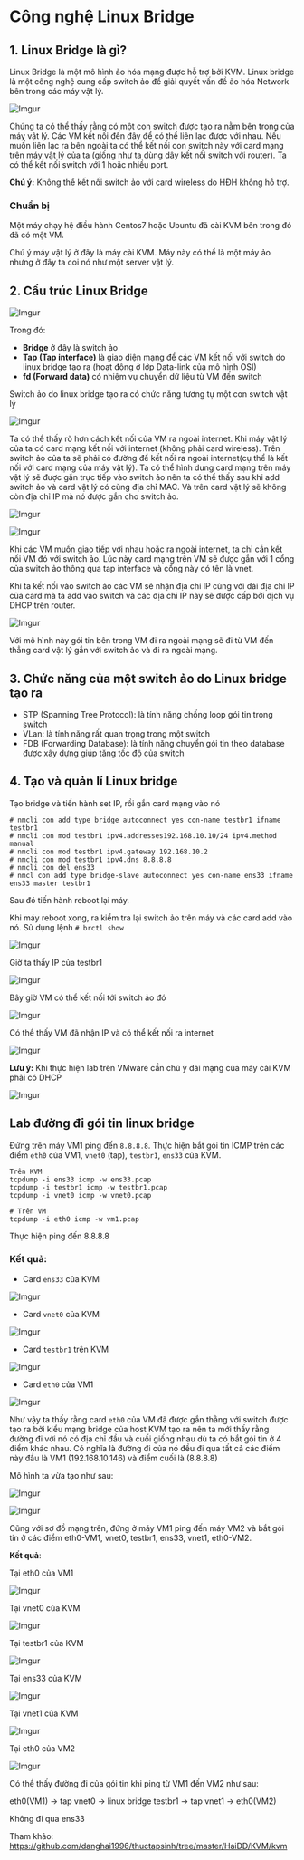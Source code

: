 # Công nghệ Linux Bridge
## 1. Linux Bridge là gì?

Linux Bridge là một mô hình ảo hóa mạng được hỗ trợ bởi KVM. Linux bridge là một công nghệ cung cấp switch ảo để giải quyết vấn đề ảo hóa Network bên trong các máy vật lý.

![Imgur](https://i.imgur.com/DwDUOY7.png)

Chúng ta có thể thấy rằng có một con switch được tạo ra nằm bên trong của máy vật lý. Các VM kết nối đến đây để có thể liên lạc được với nhau. Nếu muốn liên lạc ra bên ngoài ta có thể kết nối con switch này với card mạng trên máy vật lý của ta (giống như ta dùng dây kết nối switch với router). Ta có thể kết nối switch với 1 hoặc nhiều port.

**Chú ý:** Không thể kết nối switch ảo với card wireless do HĐH không hỗ trợ.
### Chuẩn bị

Một máy chạy hệ điều hành Centos7 hoặc Ubuntu đã cài KVM bên trong đó đã có một VM.

Chú ý máy vật lý ở đây là máy cài KVM. Máy này có thể là một máy ảo nhưng ở đây ta coi nó như một server vật lý.

## 2. Cấu trúc Linux Bridge

![Imgur](https://i.imgur.com/79VJ2Jp.png)

Trong đó:
- **Bridge** ở đây là switch ảo
- **Tap (Tap interface)** là giao diện mạng để các VM kết nối với switch do linux bridge tạo ra (hoạt động ở lớp Data-link của mô hình OSI)
- **fd (Forward data)** có nhiệm vụ chuyển dữ liệu từ VM đến switch 

Switch ảo do linux bridge tạo ra có chức năng tương tự một con switch vật lý 

![Imgur](https://i.imgur.com/2hrL6mW.png)

Ta có thể thấy rõ hơn cách kết nối của VM ra ngoài internet. Khi máy vật lý của ta có card mạng kết nối với internet (không phải card wireless). Trên switch ảo của ta sẽ phải có đường để kết nối ra ngoài internet(cụ thể là kết nối với card mạng của máy vật lý). Ta có thể hình dung card mạng trên máy vật lý sẽ được gắn trực tiếp vào switch ảo nên ta có thể thấy sau khi add switch ảo và card vật lý có cùng địa chỉ MAC. Và trên card vật lý sẽ không còn địa chỉ IP mà nó được gắn cho switch ảo.

![Imgur](https://i.imgur.com/43XQftO.png)

![Imgur](https://i.imgur.com/1rrOFG4.png)

Khi các VM muốn giao tiếp với nhau hoặc ra ngoài internet, ta chỉ cần kết nối VM đó với switch ảo. Lúc này card mạng trên VM sẽ được gắn với 1 cổng của switch ảo thông qua tap interface và cổng này có tên là vnet.

Khi ta kết nối vào switch ảo các VM sẽ nhận địa chỉ IP cùng với dải địa chỉ IP của card mà ta add vào switch và các địa chỉ IP này sẽ được cấp bởi dịch vụ DHCP trên router.

![Imgur](https://i.imgur.com/ip4709x.png)

Với mô hình này gói tin bên trong VM đi ra ngoài mạng sẽ đi từ VM đến thẳng card vật lý gắn với switch ảo và đi ra ngoài mạng.

## 3. Chức năng của một switch ảo do Linux bridge tạo ra

- STP (Spanning Tree Protocol): là tính năng chống loop gói tin trong switch
- VLan: là tính năng rất quan trọng trong một switch
- FDB (Forwarding Database): là tính năng chuyển gói tin theo database được xây dựng giúp tăng tốc độ của switch

## 4. Tạo và quản lí Linux bridge

Tạo bridge và tiến hành set IP, rồi gắn card mạng vào nó

```
# nmcli con add type bridge autoconnect yes con-name testbr1 ifname testbr1 
# nmcli con mod testbr1 ipv4.addresses192.168.10.10/24 ipv4.method manual
# nmcli con mod testbr1 ipv4.gateway 192.168.10.2
# nmcli con mod testbr1 ipv4.dns 8.8.8.8
# nmcli con del ens33
# nmcl con add type bridge-slave autoconnect yes con-name ens33 ifname ens33 master testbr1
```

Sau đó tiến hành reboot lại máy.

Khi máy reboot xong, ra kiểm tra lại switch ảo trên máy và các card add vào nó. Sử dụng lệnh `# brctl show`

![Imgur](https://i.imgur.com/PUcEsdF.png)

Giờ ta thấy IP của testbr1

![Imgur](https://i.imgur.com/CizSeKR.png)

Bây giờ VM có thể kết nối tới switch ảo đó

![Imgur](https://i.imgur.com/6P675Kn.png)

Có thể thấy VM đã nhận IP và có thể kết nối ra internet

![Imgur](https://i.imgur.com/XOwMEKa.png)

**Lưu ý:** Khi thực hiện lab trên VMware cần chú ý dải mạng của máy cài KVM phải có DHCP

![Imgur](https://i.imgur.com/Z7gNun8.png)

## Lab đường đi gói tin linux bridge

Đứng trên máy VM1 ping đến `8.8.8.8`.
Thực hiện bắt gói tin ICMP trên các điểm `eth0` của VM1, `vnet0` (tap), `testbr1`, `ens33` của KVM.

```
Trên KVM
tcpdump -i ens33 icmp -w ens33.pcap
tcpdump -i testbr1 icmp -w testbr1.pcap
tcpdump -i vnet0 icmp -w vnet0.pcap

# Trên VM
tcpdump -i eth0 icmp -w vm1.pcap
```

Thực hiện ping đến 8.8.8.8

### Kết quả:

- Card `ens33` của KVM

 ![Imgur](https://i.imgur.com/5Q7XtQk.png)

- Card `vnet0` của KVM

![Imgur](https://i.imgur.com/9XoKT8n.png)

- Card `testbr1` trên KVM

![Imgur](https://i.imgur.com/5OBz54S.png)

- Card `eth0` của VM1

![Imgur](https://i.imgur.com/1RdPccR.png)

Như vậy ta thấy rằng card `eth0` của VM đã được gắn thằng với switch được tạo ra bởi kiểu mạng bridge của host KVM tạo ra nên ta mới thấy rằng đường đi với nó có địa chỉ đầu và cuối giống nhau dù ta có bắt gói tin ở 4 điểm khác nhau. Có nghĩa là đường đi của nó đều đi qua tất cả các điểm này đầu là VM1 (192.168.10.146) và điểm cuối là (8.8.8.8)

Mô hình ta vừa tạo như sau:

![Imgur](https://i.imgur.com/Q9V1Euv.png)

![Imgur](https://i.imgur.com/jPXcOnN.png)

Cũng với sơ đồ mạng trên, đứng ở máy VM1 ping đến máy VM2 và bắt gói tin ở các điểm eth0-VM1, vnet0, testbr1, ens33, vnet1, eth0-VM2.

**Kết quả**:

Tại eth0 của VM1

![Imgur](https://i.imgur.com/kRmZdZ2.png)

Tại vnet0 của KVM

![Imgur](https://i.imgur.com/kzJAKW0.png)

Tại testbr1 của KVM

![Imgur](https://i.imgur.com/tzapilP.png)

Tại ens33 của KVM

![Imgur](https://i.imgur.com/TS6uPei.png)

Tại vnet1 của KVM

![Imgur](https://i.imgur.com/eROkrkN.png)

Tại eth0 của VM2

![Imgur](https://i.imgur.com/KRBxuEC.png)

Có thể thấy đường đi của gói tin khi ping từ VM1 đến VM2 như sau:

eth0(VM1) -> tap vnet0 -> linux bridge testbr1 -> tap vnet1 -> eth0(VM2)

Không đi qua ens33

Tham khảo: https://github.com/danghai1996/thuctapsinh/tree/master/HaiDD/KVM/kvm